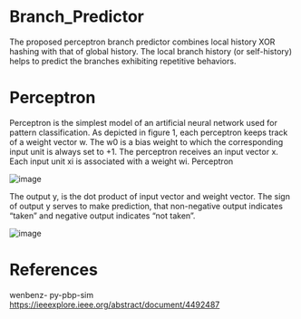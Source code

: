 # Branch_Predictor
The proposed perceptron branch predictor combines 
local history XOR hashing with that of global history. 
The local branch history (or self-history) helps to predict 
the branches exhibiting repetitive behaviors. 
# Perceptron 
Perceptron is the simplest model of an artificial neural 
network used for pattern classification. As depicted in 
figure 1, each perceptron keeps track of a weight vector w. 
The w0 is a bias weight to which the corresponding input 
unit is always set to +1. The perceptron receives an input 
vector x. Each input unit xi is associated with a weight wi. 
Perceptron 


![image](https://user-images.githubusercontent.com/93528509/147481452-251df659-def8-46be-a1af-abe416d79aaf.png)


The output y, is the dot product of input vector and 
weight vector. The sign of output y serves to make 
prediction, that non-negative output indicates “taken” and 
negative output indicates “not taken”. 

![image](https://user-images.githubusercontent.com/93528509/147481977-985eab35-b2a8-4bb0-af1f-513fa9965795.png)


# References 
wenbenz- py-pbp-sim
https://ieeexplore.ieee.org/abstract/document/4492487

